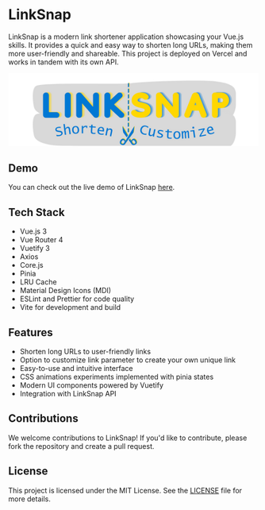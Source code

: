 # LinkSnap

LinkSnap is a modern link shortener application showcasing your Vue.js skills. It provides a quick and easy way to shorten long URLs, making them more user-friendly and shareable. This project is deployed on Vercel and works in tandem with its own API.

![LinkSnap Logo](public/logo.png)

## Demo

You can check out the live demo of LinkSnap [here](https://linksnap-theta.vercel.app/).

## Tech Stack

- Vue.js 3
- Vue Router 4
- Vuetify 3
- Axios
- Core.js
- Pinia
- LRU Cache
- Material Design Icons (MDI)
- ESLint and Prettier for code quality
- Vite for development and build

## Features

- Shorten long URLs to user-friendly links
- Option to customize link parameter to create your own unique link
- Easy-to-use and intuitive interface
- CSS animations experiments implemented with pinia states
- Modern UI components powered by Vuetify
- Integration with LinkSnap API

## Contributions

We welcome contributions to LinkSnap! If you'd like to contribute, please fork the repository and create a pull request.

## License

This project is licensed under the MIT License. See the [LICENSE](LICENSE) file for more details.
